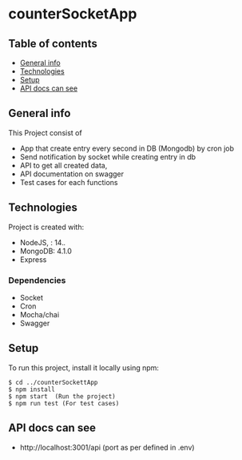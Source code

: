 # counterSocketApp

## Table of contents
* [General info](#general-info)
* [Technologies](#technologies)
* [Setup](#setup)
* [API docs can see](#API-docs-can-see)

## General info
This Project consist of
* App that create entry every second in DB (Mongodb) by cron job
* Send notification by socket while creating entry in db 
* API to get all created data, 
* API documentation on swagger 
* Test cases for each functions
	
## Technologies
Project is created with:
* NodeJS, : 14.*.*
* MongoDB: 4.1.0
* Express

### Dependencies
* Socket
* Cron
* Mocha/chai
* Swagger
	
## Setup
To run this project, install it locally using npm:

```
$ cd ../counterSockettApp
$ npm install
$ npm start  (Run the project)
$ npm run test (For test cases)
```

## API docs can see
* http://localhost:3001/api (port as per defined in .env)
